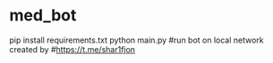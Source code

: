 # med_bot
pip install requirements.txt
python main.py #run bot on local network
created by #https://t.me/shar1fjon
